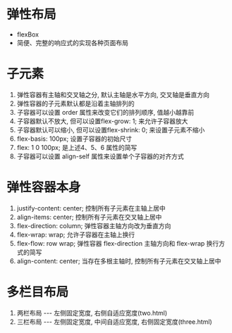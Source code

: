# 弹性布局
- flexBox
- 简便、完整的响应式的实现各种页面布局

# 子元素
1. 弹性容器有主轴和交叉轴之分, 默认主轴是水平方向, 交叉轴是垂直方向
2. 弹性容器的子元素默认都是沿着主轴排列的
3. 子容器可以设置 order 属性来改变它们的排列顺序, 值越小越靠前
4. 子容器默认不放大, 但可以设置flex-grow: 1; 来允许子容器放大
5. 子容器默认可以缩小, 但可以设置flex-shrink: 0; 来设置子元素不缩小 
6. flex-basis: 100px; 设置子容器的初始尺寸
7. flex: 1 0 100px; 是上述4、5、6 属性的简写
8. 子容器可以设置 align-self 属性来设置单个子容器的对齐方式

# 弹性容器本身
1. justify-content: center; 控制所有子元素在主轴上居中
2. align-items: center; 控制所有子元素在交叉轴上居中
3. flex-direction: column; 弹性容器主轴方向改为垂直方向
4. flex-wrap: wrap; 允许子容器在主轴上换行
5. flex-flow: row wrap; 弹性容器 flex-direction 主轴方向和 flex-wrap 换行方式的简写
6. align-content: center; 当存在多根主轴时, 控制所有子元素在交叉轴上居中

# 多栏目布局
1. 两栏布局 --- 左侧固定宽度, 右侧自适应宽度(two.html)
2. 三栏布局 --- 左侧固定宽度, 中间自适应宽度, 右侧固定宽度(three.html)